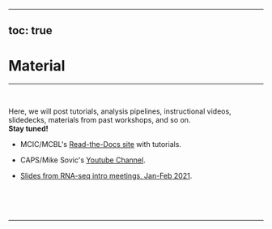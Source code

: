 
---
toc: true
---

# Material

----
<br>

Here, we will post tutorials, analysis pipelines, instructional videos,
slidedecks, materials from past workshops, and so on.   
**Stay tuned!**

- MCIC/MCBL's [Read-the-Docs site](http://mcbl.readthedocs.io/) with tutorials.

- CAPS/Mike Sovic's [Youtube Channel](https://www.youtube.com/channel/UC2dB6jDTbqzlTM6edzfBSGQ).

- [Slides from RNA-seq intro meetings, Jan-Feb 2021](/material_2021-01_rnaseq-intro/).

<br/> <br/> <br/>

----
